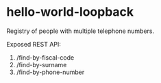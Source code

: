 # hello-world-loopback
Registry of people with multiple telephone numbers.

Exposed REST API:
1) /find-by-fiscal-code
2) /find-by-surname
3) /find-by-phone-number
